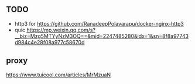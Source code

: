 ## TODO
- http3 for  https://github.com/RanadeepPolavarapu/docker-nginx-http3
- quic https://mp.weixin.qq.com/s?__biz=Mzg5MTYyNzM3OQ==&mid=2247485280&idx=1&sn=8f8a97743d984c4e28f08a977c58670d

## proxy
https://www.tuicool.com/articles/MrMzuaN